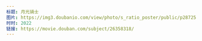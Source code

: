 ```yaml
---
标题: 月光骑士
图片: https://img3.doubanio.com/view/photo/s_ratio_poster/public/p2872584772.jpg
时时: 2022
链接: https://movie.douban.com/subject/26358318/
---
```

